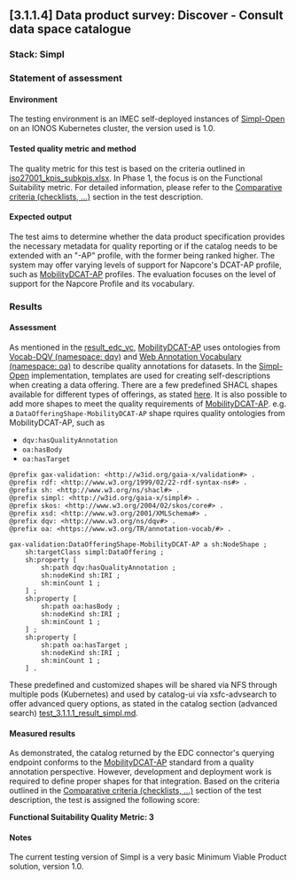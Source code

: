 ## [3.1.1.4] Data product survey: Discover - Consult data space catalogue
### Stack: Simpl

### Statement of assessment
#### Environment

The testing environment is an IMEC self-deployed instances of [Simpl-Open](https://code.europa.eu/simpl/simpl-open) on an IONOS Kubernetes cluster, the version used is 1.0.

#### Tested quality metric and method

The quality metric for this test is based on the criteria outlined in [iso27001_kpis_subkpis.xlsx](../../../../../design_decisions/background_info/iso27001_kpis_subkpis.xlsx). In Phase 1, the focus is on the Functional Suitability metric. For detailed information, please refer to the [Comparative criteria (checklists, ...)](./test.md#comparative-criteria-checklists-) section in the test description.

#### Expected output

The test aims to determine whether the data product specification provides the necessary metadata for quality reporting or if the catalog needs to be extended with an "-AP" profile, with the former being ranked higher. The system may offer varying levels of support for Napcore's DCAT-AP profile, such as [MobilityDCAT-AP](https://mobilitydcat-ap.github.io/mobilityDCAT-AP/releases/index.html) profiles. The evaluation focuses on the level of support for the Napcore Profile and its vocabulary.

### Results

#### Assessment

As mentioned in the [result_edc_vc](result_edc_vc.md), [MobilityDCAT-AP](https://mobilitydcat-ap.github.io/mobilityDCAT-AP/releases/index.html) uses ontologies from [Vocab-DQV (namespace: dqv)](https://www.w3.org/TR/vocab-dqv/) and [Web Annotation Vocabulary (namespace: oa)](https://www.w3.org/TR/annotation-vocab/) to describe quality annotations for datasets. 
In the [Simpl-Open](https://code.europa.eu/simpl/simpl-open) implementation, templates are used for creating self-descriptions when creating a data offering. 
There are a few predefined SHACL shapes available for different types of offerings, as stated [here](https://code.europa.eu/simpl/simpl-open/development/data1/sdtooling-api-be/-/tree/main/shapes/simpl/Service). 
It is also possible to add more shapes to meet the quality requirements of [MobilityDCAT-AP](https://mobilitydcat-ap.github.io/mobilityDCAT-AP/releases/index.html). 
e.g. a `DataOfferingShape-MobilityDCAT-AP` shape rquires quality ontologies from MobilityDCAT-AP, such as
- `dqv:hasQualityAnnotation`
- `oa:hasBody`
- `oa:hasTarget`

```turtle
@prefix gax-validation: <http://w3id.org/gaia-x/validation#> .
@prefix rdf: <http://www.w3.org/1999/02/22-rdf-syntax-ns#> .
@prefix sh: <http://www.w3.org/ns/shacl#> .
@prefix simpl: <http://w3id.org/gaia-x/simpl#> .
@prefix skos: <http://www.w3.org/2004/02/skos/core#> .
@prefix xsd: <http://www.w3.org/2001/XMLSchema#> .
@prefix dqv: <http://www.w3.org/ns/dqv#> .
@prefix oa: <https://www.w3.org/TR/annotation-vocab/#> .

gax-validation:DataOfferingShape-MobilityDCAT-AP a sh:NodeShape ;
    sh:targetClass simpl:DataOffering ;
    sh:property [
        sh:path dqv:hasQualityAnnotation ;
        sh:nodeKind sh:IRI ;
        sh:minCount 1 ;
    ] ;
    sh:property [
        sh:path oa:hasBody ;
        sh:nodeKind sh:IRI ;
        sh:minCount 1 ;
    ] ;
    sh:property [
        sh:path oa:hasTarget ;
        sh:nodeKind sh:IRI ;
        sh:minCount 1 ;
    ] .
```

These predefined and customized shapes will be shared via NFS through multiple pods (Kubernetes) and used by catalog-ui via xsfc-advsearch to offer advanced query options, as stated in the catalog section (advanced search) [test_3.1.1.1_result_simpl.md](../test_3_1_1_1/result_simpl.md#advanced-search).

#### Measured results

As demonstrated, the catalog returned by the EDC connector's querying endpoint conforms to the [MobilityDCAT-AP](https://mobilitydcat-ap.github.io/mobilityDCAT-AP/releases/index.html) standard from a quality annotation perspective.
However, development and deployment work is required to define proper shapes for that integration.
Based on the criteria outlined in the [Comparative criteria (checklists, ...)](./test.md#comparative-criteria-checklists-) section of the test description, the test is assigned the following score:

**Functional Suitability Quality Metric: 3**

#### Notes                                                                                             
The current testing version of Simpl is a very basic Minimum Viable Product solution, version 1.0.   